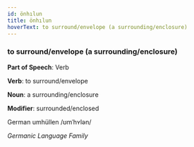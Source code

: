 ```yaml
---
id: önhılun
title: önhılun
hoverText: to surround/envelope (a surrounding/enclosure) 
---
```


### to surround/envelope (a surrounding/enclosure) 

**Part of Speech**: Verb

**Verb**: to surround/envelope

**Noun**: a surrounding/enclosure

**Modifier**: surrounded/enclosed

German umhüllen /ʊmˈhʏlən/

*Germanic Language Family*